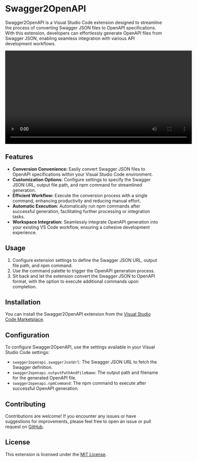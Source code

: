 # Swagger2OpenAPI

Swagger2OpenAPI is a Visual Studio Code extension designed to streamline the process of converting Swagger JSON files to OpenAPI specifications. With this extension, developers can effortlessly generate OpenAPI files from Swagger JSON, enabling seamless integration with various API development workflows.

<video width="600" controls loop autoplay> 
  <source src="https://github.com/dumildematos/swagger2openapi/raw/master/assets/video/demo.mp4" type="video/mp4">
  Your browser does not support the video tag.
</video>

## Features

- **Conversion Convenience:** Easily convert Swagger JSON files to OpenAPI specifications within your Visual Studio Code environment.
- **Customization Options:** Configure settings to specify the Swagger JSON URL, output file path, and npm command for streamlined generation.
- **Efficient Workflow:** Execute the conversion process with a single command, enhancing productivity and reducing manual effort.
- **Automatic Execution:** Automatically run npm commands after successful generation, facilitating further processing or integration tasks.
- **Workspace Integration:** Seamlessly integrate OpenAPI generation into your existing VS Code workflow, ensuring a cohesive development experience.

## Usage

1. Configure extension settings to define the Swagger JSON URL, output file path, and npm command.
2. Use the command palette to trigger the OpenAPI generation process.
3. Sit back and let the extension convert the Swagger JSON to OpenAPI format, with the option to execute additional commands upon completion.

## Installation

You can install the Swagger2OpenAPI extension from the [Visual Studio Code Marketplace](https://marketplace.visualstudio.com/items?itemName=swagger2openapi).

## Configuration

To configure Swagger2OpenAPI, use the settings available in your Visual Studio Code settings:

- `swagger2openapi.swaggerJsonUrl`: The Swagger JSON URL to fetch the Swagger definition.
- `swagger2openapi.outputPathAndFileName`: The output path and filename for the generated OpenAPI file.
- `swagger2openapi.npmCommand`: The npm command to execute after successful OpenAPI generation.

## Contributing

Contributions are welcome! If you encounter any issues or have suggestions for improvements, please feel free to open an issue or pull request on [GitHub](https://github.com/dumildematos/swagger2openapi).

## License

This extension is licensed under the [MIT License](LICENSE).
